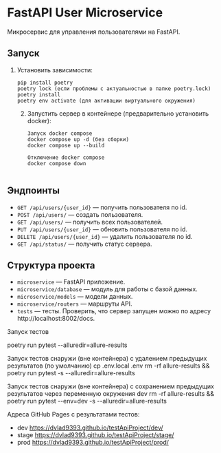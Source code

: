 # FastAPI User Microservice

Микросервис для управления пользователями на FastAPI.

## Запуск

1. Установить зависимости:
    ```
    pip install poetry
    poetry lock (если проблемы с актуальностью в папке poetry.lock)
    poetry install
    poetry env activate (для активации виртуального окружения)
    ```
   2. Запустить сервер в контейнере (предварительно установить docker):
       ```
      Запуск docker compose
      docker compose up -d (без сборки)
      docker compose up --build

      Отключение docker compose
      docker compose down
    ```

## Эндпоинты

- `GET /api/users/{user_id}` — получить пользователя по id.
- `POST /api/users/` — создать пользователя.
- `GET /api/users/` — получить всех пользователей.
- `PUT /api/users/{user_id}` — обновить пользователя по id.
- `DELETE /api/users/{user_id}` — удалить пользователя по id.
- `GET /api/status/` — получить статус сервера.

## Структура проекта

- `microservice` — FastAPI приложение.
- `microservice/database` — модуль для работы с базой данных.
- `microservice/models` — модели данных.
- `microservice/routers` — маршруты API.
- `tests` — тесты.
Проверить, что сервер запущен можно по адресу http://localhost:8002/docs.

Запуск тестов

poetry run pytest --alluredir=allure-results

Запуск тестов снаружи (вне контейнера) с удалением предыдущих результатов (по умолчанию)
cp .env.local .env
rm -rf allure-results && poetry run pytest -s --alluredir=allure-results

Запуск тестов снаружи (вне контейнера) с сохранением предыдущих результатов через переменную окружения dev
rm -rf allure-results && poetry run pytest --env=dev -s --alluredir=allure-results

Адреса GitHub Pages с результатами тестов:
- dev https://dvlad9393.github.io/testApiProject/dev/
- stage https://dvlad9393.github.io/testApiProject/stage/
- prod https://dvlad9393.github.io/testApiProject/prod/